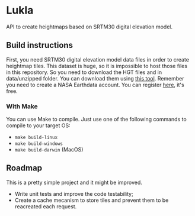 # Lukla
 API to create heightmaps based on SRTM30 digital elevation model. 

## Build instructions

First, you need SRTM30 digital elevation model data files in order to create heightmap tiles. 
This dataset is huge, so it is impossible to host those files in this repository. So you need to download
the HGT files and in data/unzipped folder. You can download them using [this tool](https://dwtkns.com/srtm30m/).
Remember you need to create a NASA Earthdata account. You can register [here](https://urs.earthdata.nasa.gov/users/new), it's free.

### With Make

You can use Make to compile. Just use one of the following commands to compile to your target OS:

- ```make build-linux```
- ```make build-windows```
- ```make build-darwin``` (MacOS)

## Roadmap

This is a pretty simple project and it might be improved.

- Write unit tests and improve the code testability;
- Create a cache mecanism to store tiles and prevent them to be reacreated each request.
